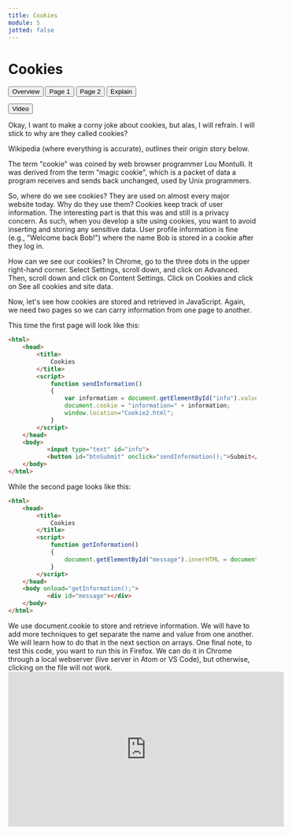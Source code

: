 ```yaml
---
title: Cookies
module: 5
jotted: false
---
```


# Cookies

<div class="tab">
  <button class="tablinks active" onclick="openTab(event, 'Overview')">Overview</button>
  <button class="tablinks" onclick="openTab(event, 'page1')">Page 1</button>
  <button class="tablinks" onclick="openTab(event, 'page2')">Page 2</button>
  <button class="tablinks" onclick="openTab(event, 'explain')">Explain</button>
  
  <button class="tablinks" onclick="openTab(event, 'video')">Video</button>
</div>
<div id="Overview" class="tabcontent" style="display:block">
<div class="tabhtml" markdown="1">
Okay, I want to make a corny joke about cookies, but alas, I will refrain.  I will stick to why are they called cookies?

Wikipedia (where everything is accurate), outlines their origin story below.

The term "cookie" was coined by web browser programmer Lou Montulli. It was derived from the term "magic cookie", which is a packet of data a program receives and sends back unchanged, used by Unix programmers.

So, where do we see cookies?  They are used on almost every major website today.  Why do they use them?  Cookies keep track of user information.  The interesting part is that this was and still is a privacy concern.  As such, when you develop a site using cookies, you want to avoid inserting and storing any sensitive data.  User profile information is fine (e.g., "Welcome back Bob!") where the name Bob is stored in a cookie after they log in.

How can we see our cookies?  In Chrome, go to the three dots in the upper right-hand corner. Select Settings, scroll down, and click on Advanced.  Then, scroll down and click on Content Settings.  Click on Cookies and click on See all cookies and site data.

Now, let's see how cookies are stored and retrieved in JavaScript.  Again, we need two pages so we can carry information from one page to another.

</div>
</div>
<div id="page1" class="tabcontent" >
<div class="tabhtml" markdown="1">
This time the first page will look like this:

```html
<html>
    <head>
        <title>
            Cookies
        </title>
        <script>
            function sendInformation()
            {
                var information = document.getElementById("info").value;
                document.cookie = "information=" + information;
                window.location="Cookie2.html";
            }
        </script>
    </head>
    <body>
           <input type="text" id="info">
           <button id="btnSubmit" onclick="sendInformation();">Submit</button>  
    </body>
</html>
```
</div>
</div>
<div id="page2" class="tabcontent" >
<div class="tabhtml" markdown="1">
While the second page looks like this:

```html
<html>
    <head>
        <title>
            Cookies
        </title>
        <script>
            function getInformation()
            {
                document.getElementById("message").innerHTML = document.cookie;
            }
        </script>
    </head>
    <body onload="getInformation();">
           <div id="message"></div>
    </body>
</html>
```
</div>
</div>
<div id="explain" class="tabcontent" >
<div class="tabhtml" markdown="1">
We use document.cookie to store and retrieve information. We will have to add more techniques to get separate the name and value from one another.  We will learn how to do that in the next section on arrays.  One final note, to test this code, you want to run this in Firefox.  We can do it in Chrome through a local webserver (live server in Atom or VS Code), but otherwise, clicking on the file will not work.

</div>
</div>
<div id="video" class="tabcontent" >
<div class="tabhtml" markdown="1">

<div class="embed-responsive embed-responsive-16by9"><iframe width="560" height="315" src="https://www.youtube.com/embed/x8koYpspaHk" frameborder="0" allow="accelerometer; autoplay; encrypted-media; gyroscope; picture-in-picture" allowfullscreen></iframe></div>


</div>
</div>
